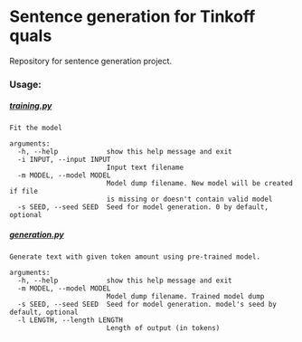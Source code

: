 # Sentence generation for Tinkoff quals
Repository for sentence generation project. 


### Usage: 

##### [training.py](training.py)

```
Fit the model

arguments:
  -h, --help            show this help message and exit
  -i INPUT, --input INPUT
                        Input text filename
  -m MODEL, --model MODEL
                        Model dump filename. New model will be created if file
                        is missing or doesn't contain valid model
  -s SEED, --seed SEED  Seed for model generation. 0 by default, optional

```

##### [generation.py](generation.py)

```
Generate text with given token amount using pre-trained model.

arguments:
  -h, --help            show this help message and exit
  -m MODEL, --model MODEL
                        Model dump filename. Trained model dump
  -s SEED, --seed SEED  Seed for model generation. model's seed by default, optional
  -l LENGTH, --length LENGTH
                        Length of output (in tokens)

```
